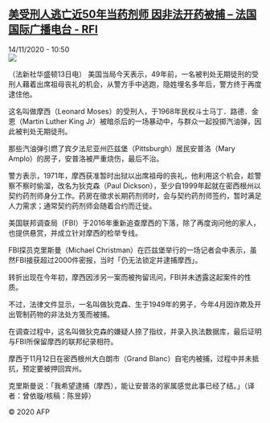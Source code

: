 <!--1605351381000-->
[美受刑人逃亡近50年当药剂师 因非法开药被捕 – 法国国际广播电台 - RFI](http://www.rfi.fr//cn/contenu/20201114-%E7%BE%8E%E5%8F%97%E5%88%91%E4%BA%BA%E9%80%83%E4%BA%A1%E8%BF%9150%E5%B9%B4%E5%BD%93%E8%8D%AF%E5%89%82%E5%B8%88-%E5%9B%A0%E9%9D%9E%E6%B3%95%E5%BC%80%E8%8D%AF%E8%A2%AB%E6%8D%95)
------

<div>14/11/2020 - 10:50</div><img src="https://s.rfi.fr/media/display/6d021bde-2660-11eb-becf-005056bff430/w:310/p:16x9/int0010b.201114175002.jpg"><div class="t-content__body u-clearfix"><p>（法新社华盛顿13日电）    美国当局今天表示，49年前，一名被判处无期徒刑的受刑人藉着出席祖母丧礼的机会，从警方手中逃跑，隐姓埋名多年后，警方终于再度逮住他。</p><p>    这名叫做摩西（Leonard Moses）的受刑人，于1968年民权斗士马丁．路德．金恩（Martin Luther King Jr）被暗杀后的一场暴动中，与群众一起投掷汽油弹，因此被判处无期徒刑。</p><p>    那些汽油弹引燃了宾夕法尼亚州匹兹堡（Pittsburgh）居民安普洛（Mary Amplo）的房子，安普洛被严重烧伤，最后不治。</p><p>    警方表示，1971年，摩西获准暂时出狱以出席祖母的丧礼，他利用这个机会，趁警察不察时偷溜，改名为狄克森（Paul Dickson），至少自1999年起就在密西根州以契约药剂师身分工作。药房在徵求长期药剂师时，会与契约药剂师签约，暂时满足人力需求；通常契约药剂师会随着合约而迁徙。</p><p>    美国联邦调查局（FBI）于2016年重新追查摩西的下落，除了再度询问他的家人，也提供悬赏，并成立针对摩西的检举专线。</p><p>    FBI探员克里斯曼（Michael Christman）在匹兹堡举行的一场记者会中表示，虽然FBI接获超过2000件密报，当时「仍无法锁定并逮捕摩西」。</p><p>    转折出现在今年初，摩西因涉另一案而被拘留讯问，FBI并未透露这起案件的性质。</p><p>    不过，法律文件显示，一名叫做狄克森、生于1949年的男子，今年4月因诈欺及开出管制药物的非法处方笺而被捕。</p><p>    在调查过程中，这名叫做狄克森的嫌疑人捺了指纹，并录入执法数据库，最后证明与FBI所保留摩西的联邦纪录相符。</p><p>    摩西于11月12日在密西根州大白朗市（Grand Blanc）自宅内被捕，过程中并未抵抗，预定要被押回宾州。</p><p>    克里斯曼说：「我希望逮捕（摩西），能让安普洛的家属感觉此事已经了结。」（译者：曾依璇/核稿：陈昱婷）</p><p class="t-copyright">© 2020 AFP</p>        </div>
